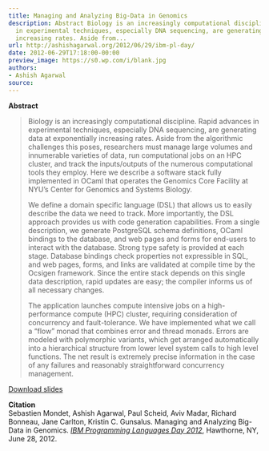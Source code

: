 ```yaml
---
title: Managing and Analyzing Big-Data in Genomics
description: Abstract Biology is an increasingly computational discipline. Rapid advances
  in experimental techniques, especially DNA sequencing, are generating data at exponentially
  increasing rates. Aside from...
url: http://ashishagarwal.org/2012/06/29/ibm-pl-day/
date: 2012-06-29T17:18:00-00:00
preview_image: https://s0.wp.com/i/blank.jpg
authors:
- Ashish Agarwal
source:
---
```


<p><strong>Abstract</strong></p>
<blockquote><p>Biology is an increasingly computational discipline. Rapid advances in experimental techniques, especially DNA sequencing, are generating data at exponentially increasing rates. Aside from the algorithmic challenges this poses, researchers must manage large volumes and innumerable varieties of data, run computational jobs on an HPC cluster, and track the inputs/outputs of the numerous computational tools they employ. Here we describe a software stack fully implemented in OCaml that operates the Genomics Core Facility at NYU’s Center for Genomics and Systems Biology.</p>
<p>We define a domain specific language (DSL) that allows us to easily describe the data we need to track. More importantly, the DSL approach provides us with code generation capabilities. From a single description, we generate PostgreSQL schema definitions, OCaml bindings to the database, and web pages and forms for end-users to interact with the database. Strong type safety is provided at each stage. Database bindings check properties not expressible in SQL, and web pages, forms, and links are validated at compile time by the Ocsigen framework. Since the entire stack depends on this single data description, rapid updates are easy; the compiler informs us of all necessary changes.</p>
<p>The application launches compute intensive jobs on a high-performance compute (HPC) cluster, requiring consideration of concurrency and fault-tolerance. We have implemented what we call a “flow” monad that combines error and thread monads. Errors are modeled with polymorphic variants, which get arranged automatically into a hierarchical structure from lower level system calls to high level functions. The net result is extremely precise information in the case of any failures and reasonably straightforward concurrency management.</p></blockquote>
<p><a href="http://ashishagarwal.org/wp-content/uploads/2012/06/IBM_PL_Day_2012.pdf" class="pdf">Download slides</a></p>
<p><strong>Citation</strong><br>
Sebastien Mondet, Ashish Agarwal, Paul Scheid, Aviv Madar, Richard Bonneau, Jane Carlton, Kristin C. Gunsalus. Managing and Analyzing Big-Data in Genomics. <em><a href="http://researcher.watson.ibm.com/researcher/view_project.php?id=3198">IBM Programming Languages Day 2012</a></em>, Hawthorne, NY, June 28, 2012.</p>

